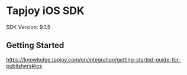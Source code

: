 Tapjoy iOS SDK
==================================
SDK Version: 9.1.5

Getting Started
----------------------------------
https://knowledge.tapjoy.com/en/integration/getting-started-guide-for-publishers#ios